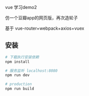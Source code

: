 vue 学习demo2

仿一个豆瓣app的网页版，再次造轮子

基于 vue-router+webpack+axios+vuex

## 安装

``` bash
# 下载执行安装依赖
npm install

# 服务监听 localhost:8080
npm run dev

# production
npm run build


